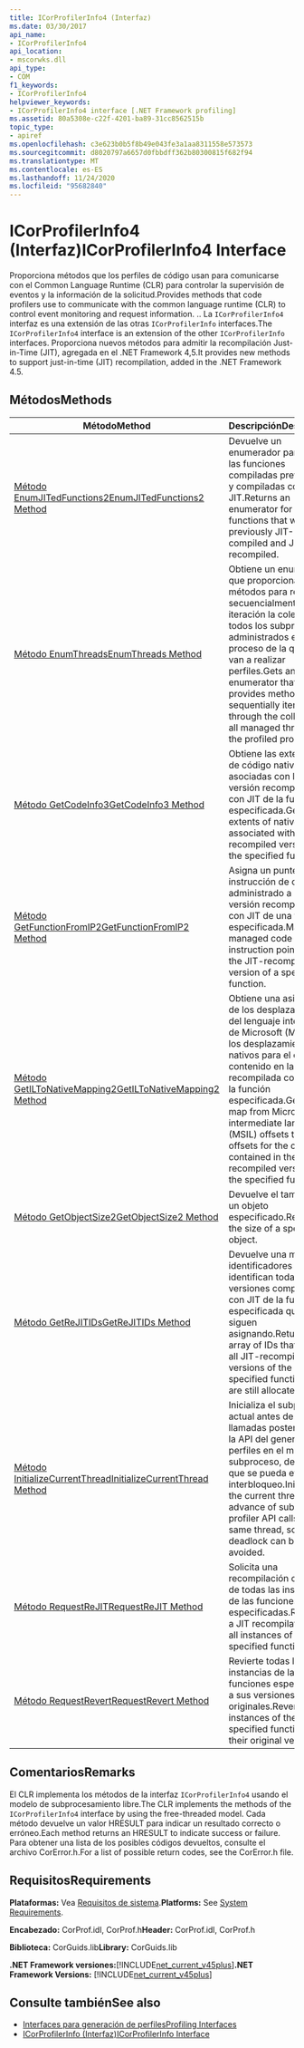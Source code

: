 ```yaml
---
title: ICorProfilerInfo4 (Interfaz)
ms.date: 03/30/2017
api_name:
- ICorProfilerInfo4
api_location:
- mscorwks.dll
api_type:
- COM
f1_keywords:
- ICorProfilerInfo4
helpviewer_keywords:
- ICorProfilerInfo4 interface [.NET Framework profiling]
ms.assetid: 80a5308e-c22f-4201-ba89-31cc8562515b
topic_type:
- apiref
ms.openlocfilehash: c3e623b0b5f8b49e043fe3a1aa8311558e573573
ms.sourcegitcommit: d8020797a6657d0fbbdff362b80300815f682f94
ms.translationtype: MT
ms.contentlocale: es-ES
ms.lasthandoff: 11/24/2020
ms.locfileid: "95682840"
---
```

# <a name="icorprofilerinfo4-interface"></a><span data-ttu-id="18f43-102">ICorProfilerInfo4 (Interfaz)</span><span class="sxs-lookup"><span data-stu-id="18f43-102">ICorProfilerInfo4 Interface</span></span>

<span data-ttu-id="18f43-103">Proporciona métodos que los perfiles de código usan para comunicarse con el Common Language Runtime (CLR) para controlar la supervisión de eventos y la información de la solicitud.</span><span class="sxs-lookup"><span data-stu-id="18f43-103">Provides methods that code profilers use to communicate with the common language runtime (CLR) to control event monitoring and request information.</span></span> <span data-ttu-id="18f43-104">.</span><span class="sxs-lookup"><span data-stu-id="18f43-104">.</span></span> <span data-ttu-id="18f43-105">La `ICorProfilerInfo4` interfaz es una extensión de las otras `ICorProfilerInfo` interfaces.</span><span class="sxs-lookup"><span data-stu-id="18f43-105">The `ICorProfilerInfo4` interface is an extension of the other `ICorProfilerInfo` interfaces.</span></span> <span data-ttu-id="18f43-106">Proporciona nuevos métodos para admitir la recompilación Just-in-Time (JIT), agregada en el .NET Framework 4,5.</span><span class="sxs-lookup"><span data-stu-id="18f43-106">It provides new methods to support just-in-time (JIT) recompilation, added in the .NET Framework 4.5.</span></span>  
  
## <a name="methods"></a><span data-ttu-id="18f43-107">Métodos</span><span class="sxs-lookup"><span data-stu-id="18f43-107">Methods</span></span>  
  
|<span data-ttu-id="18f43-108">Método</span><span class="sxs-lookup"><span data-stu-id="18f43-108">Method</span></span>|<span data-ttu-id="18f43-109">Descripción</span><span class="sxs-lookup"><span data-stu-id="18f43-109">Description</span></span>|  
|------------|-----------------|  
|[<span data-ttu-id="18f43-110">Método EnumJITedFunctions2</span><span class="sxs-lookup"><span data-stu-id="18f43-110">EnumJITedFunctions2 Method</span></span>](icorprofilerinfo4-enumjitedfunctions2-method.md)|<span data-ttu-id="18f43-111">Devuelve un enumerador para todas las funciones compiladas previamente y compiladas con JIT.</span><span class="sxs-lookup"><span data-stu-id="18f43-111">Returns an enumerator for all functions that were previously JIT-compiled and JIT-recompiled.</span></span>|  
|[<span data-ttu-id="18f43-112">Método EnumThreads</span><span class="sxs-lookup"><span data-stu-id="18f43-112">EnumThreads Method</span></span>](icorprofilerinfo4-enumthreads-method.md)|<span data-ttu-id="18f43-113">Obtiene un enumerador que proporciona métodos para recorrer secuencialmente en iteración la colección de todos los subprocesos administrados en el proceso de la que se van a realizar perfiles.</span><span class="sxs-lookup"><span data-stu-id="18f43-113">Gets an enumerator that provides methods to sequentially iterate through the collection of all managed threads in the profiled process.</span></span>|  
|[<span data-ttu-id="18f43-114">Método GetCodeInfo3</span><span class="sxs-lookup"><span data-stu-id="18f43-114">GetCodeInfo3 Method</span></span>](icorprofilerinfo4-getcodeinfo3-method.md)|<span data-ttu-id="18f43-115">Obtiene las extensiones de código nativo asociadas con la versión recompilada con JIT de la función especificada.</span><span class="sxs-lookup"><span data-stu-id="18f43-115">Gets the extents of native code associated with the JIT-recompiled version of the specified function.</span></span>|  
|[<span data-ttu-id="18f43-116">Método GetFunctionFromIP2</span><span class="sxs-lookup"><span data-stu-id="18f43-116">GetFunctionFromIP2 Method</span></span>](icorprofilerinfo4-getfunctionfromip2-method.md)|<span data-ttu-id="18f43-117">Asigna un puntero de instrucción de código administrado a la versión recompilada con JIT de una función especificada.</span><span class="sxs-lookup"><span data-stu-id="18f43-117">Maps a managed code instruction pointer to the JIT-recompiled version of a specified function.</span></span>|  
|[<span data-ttu-id="18f43-118">Método GetILToNativeMapping2</span><span class="sxs-lookup"><span data-stu-id="18f43-118">GetILToNativeMapping2 Method</span></span>](icorprofilerinfo4-getiltonativemapping2-method.md)|<span data-ttu-id="18f43-119">Obtiene una asignación de los desplazamientos del lenguaje intermedio de Microsoft (MSIL) a los desplazamientos nativos para el código contenido en la versión recompilada con JIT de la función especificada.</span><span class="sxs-lookup"><span data-stu-id="18f43-119">Gets a map from Microsoft intermediate language (MSIL) offsets to native offsets for the code contained in the JIT-recompiled version of the specified function .</span></span>|  
|[<span data-ttu-id="18f43-120">Método GetObjectSize2</span><span class="sxs-lookup"><span data-stu-id="18f43-120">GetObjectSize2 Method</span></span>](icorprofilerinfo4-getobjectsize2-method.md)|<span data-ttu-id="18f43-121">Devuelve el tamaño de un objeto especificado.</span><span class="sxs-lookup"><span data-stu-id="18f43-121">Returns the size of a specified object.</span></span>|  
|[<span data-ttu-id="18f43-122">Método GetReJITIDs</span><span class="sxs-lookup"><span data-stu-id="18f43-122">GetReJITIDs Method</span></span>](icorprofilerinfo4-getrejitids-method.md)|<span data-ttu-id="18f43-123">Devuelve una matriz de identificadores que identifican todas las versiones compiladas con JIT de la función especificada que se siguen asignando.</span><span class="sxs-lookup"><span data-stu-id="18f43-123">Returns an array of IDs that identify all JIT-recompiled versions of the specified function that are still allocated.</span></span>|  
|[<span data-ttu-id="18f43-124">Método InitializeCurrentThread</span><span class="sxs-lookup"><span data-stu-id="18f43-124">InitializeCurrentThread Method</span></span>](icorprofilerinfo4-initializecurrentthread-method.md)|<span data-ttu-id="18f43-125">Inicializa el subproceso actual antes de las llamadas posteriores a la API del generador de perfiles en el mismo subproceso, de modo que se pueda evitar el interbloqueo.</span><span class="sxs-lookup"><span data-stu-id="18f43-125">Initializes the current thread in advance of subsequent profiler API calls on the same thread, so that deadlock can be avoided.</span></span>|  
|[<span data-ttu-id="18f43-126">Método RequestReJIT</span><span class="sxs-lookup"><span data-stu-id="18f43-126">RequestReJIT Method</span></span>](icorprofilerinfo4-requestrejit-method.md)|<span data-ttu-id="18f43-127">Solicita una recompilación con JIT de todas las instancias de las funciones especificadas.</span><span class="sxs-lookup"><span data-stu-id="18f43-127">Requests a JIT recompilation of all instances of the specified functions.</span></span>|  
|[<span data-ttu-id="18f43-128">Método RequestRevert</span><span class="sxs-lookup"><span data-stu-id="18f43-128">RequestRevert Method</span></span>](icorprofilerinfo4-requestrevert-method.md)|<span data-ttu-id="18f43-129">Revierte todas las instancias de las funciones especificadas a sus versiones originales.</span><span class="sxs-lookup"><span data-stu-id="18f43-129">Reverts all instances of the specified functions to their original versions.</span></span>|  
  
## <a name="remarks"></a><span data-ttu-id="18f43-130">Comentarios</span><span class="sxs-lookup"><span data-stu-id="18f43-130">Remarks</span></span>  

 <span data-ttu-id="18f43-131">El CLR implementa los métodos de la interfaz `ICorProfilerInfo4` usando el modelo de subprocesamiento libre.</span><span class="sxs-lookup"><span data-stu-id="18f43-131">The CLR implements the methods of the `ICorProfilerInfo4` interface by using the free-threaded model.</span></span> <span data-ttu-id="18f43-132">Cada método devuelve un valor HRESULT para indicar un resultado correcto o erróneo.</span><span class="sxs-lookup"><span data-stu-id="18f43-132">Each method returns an HRESULT to indicate success or failure.</span></span> <span data-ttu-id="18f43-133">Para obtener una lista de los posibles códigos devueltos, consulte el archivo CorError.h.</span><span class="sxs-lookup"><span data-stu-id="18f43-133">For a list of possible return codes, see the CorError.h file.</span></span>  
  
## <a name="requirements"></a><span data-ttu-id="18f43-134">Requisitos</span><span class="sxs-lookup"><span data-stu-id="18f43-134">Requirements</span></span>  

 <span data-ttu-id="18f43-135">**Plataformas:** Vea [Requisitos de sistema](../../get-started/system-requirements.md).</span><span class="sxs-lookup"><span data-stu-id="18f43-135">**Platforms:** See [System Requirements](../../get-started/system-requirements.md).</span></span>  
  
 <span data-ttu-id="18f43-136">**Encabezado:** CorProf.idl, CorProf.h</span><span class="sxs-lookup"><span data-stu-id="18f43-136">**Header:** CorProf.idl, CorProf.h</span></span>  
  
 <span data-ttu-id="18f43-137">**Biblioteca:** CorGuids.lib</span><span class="sxs-lookup"><span data-stu-id="18f43-137">**Library:** CorGuids.lib</span></span>  
  
 <span data-ttu-id="18f43-138">**.NET Framework versiones:**[!INCLUDE[net_current_v45plus](../../../../includes/net-current-v45plus-md.md)]</span><span class="sxs-lookup"><span data-stu-id="18f43-138">**.NET Framework Versions:** [!INCLUDE[net_current_v45plus](../../../../includes/net-current-v45plus-md.md)]</span></span>  
  
## <a name="see-also"></a><span data-ttu-id="18f43-139">Consulte también</span><span class="sxs-lookup"><span data-stu-id="18f43-139">See also</span></span>

- [<span data-ttu-id="18f43-140">Interfaces para generación de perfiles</span><span class="sxs-lookup"><span data-stu-id="18f43-140">Profiling Interfaces</span></span>](profiling-interfaces.md)
- [<span data-ttu-id="18f43-141">ICorProfilerInfo (Interfaz)</span><span class="sxs-lookup"><span data-stu-id="18f43-141">ICorProfilerInfo Interface</span></span>](icorprofilerinfo-interface.md)
